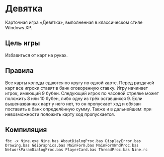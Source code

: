 # Девятка

Карточная игра «Девятка», выполненная в классическом стиле Windows XP.

## Цель игры

Избавиться от карт на руках.

## Правила

Все карты колоды сдаются по кругу по одной карте. Перед раздачей карт все игроки ставят в банк оговоренную ставку. Игру начинает игрок, имеющий 9 бубен. Следующий игрок по часовой стрелке может положить 8 или 10 бубен, либо одну из трёх оставшихся 9. Если вышеназванных карт у него нет, то он пропускает ход и обязан поставить в банк определённую сумму. Также и в дальнейшем: при невозможности положить карту ход пропускается.

## Компиляция

```
fbc -x Nine.exe Nine.bas AboutDialogProc.bas DisplayError.bas Drawing.bas GdiGraphics.bas MainForm.bas MainFormWndProc.bas NetworkParamDialogProc.bas PlayerCard.bas ThreadProc.bas Nine.rc
```

